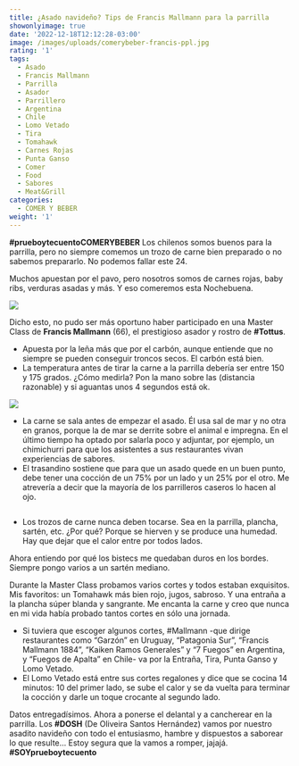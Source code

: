 ```yaml
---
title: ¿Asado navideño? Tips de Francis Mallmann para la parrilla
showonlyimage: true
date: '2022-12-18T12:12:28-03:00'
image: /images/uploads/comerybeber-francis-ppl.jpg
rating: '1'
tags:
  - Asado
  - Francis Mallmann
  - Parrilla
  - Asador
  - Parrillero
  - Argentina
  - Chile
  - Lomo Vetado
  - Tira
  - Tomahawk
  - Carnes Rojas
  - Punta Ganso
  - Comer
  - Food
  - Sabores
  - Meat&Grill
categories:
  - COMER Y BEBER
weight: '1'
---
```

**\#prueboytecuentoCOMERYBEBER** Los chilenos somos buenos para la parrilla, pero no siempre comemos un trozo de carne bien preparado o no sabemos prepararlo. No podemos fallar este 24.

<!--more-->

Muchos apuestan por el pavo, pero nosotros somos de carnes rojas, baby ribs, verduras asadas y más. Y eso comeremos esta Nochebuena. 

![](/images/uploads/comerybeber-francis-ppl.jpg)

Dicho esto, no pudo ser más oportuno haber participado en una Master Class de **Francis Mallmann** (66), el prestigioso asador y rostro de **\#Tottus**. 

* Apuesta por la leña más que por el carbón, aunque entiende que no siempre se pueden conseguir troncos secos. El carbón está bien.
* La temperatura antes de tirar la carne a la parrilla debería ser entre 150 y 175 grados. ¿Cómo medirla? Pon la mano sobre las  (distancia razonable) y si aguantas unos 4 segundos está ok.

![](/images/uploads/comerybeber-francis2.jpg)

* La carne se sala antes de empezar el asado. Él usa sal de mar y no otra en granos, porque la de mar se derrite sobre el animal e impregna. En el último tiempo ha optado por salarla poco y adjuntar, por ejemplo, un chimichurri para que los asistentes a sus restaurantes vivan experiencias de sabores.
* El trasandino sostiene que para que un asado quede en un buen punto, debe tener una cocción de un 75% por un lado y un 25% por el otro. Me atrevería a decir que la mayoría de los parrilleros caseros lo hacen al ojo.

![]()

* Los trozos de carne nunca deben tocarse. Sea en la parrilla, plancha, sartén, etc. ¿Por qué? Porque se hierven y se produce una humedad. Hay que dejar que el calor entre por todos lados.

Ahora entiendo por qué los bistecs me quedaban duros en los bordes. Siempre pongo varios a un sartén mediano.

Durante la Master Class probamos varios cortes y todos estaban exquisitos. Mis favoritos: un Tomahawk más bien rojo, jugos, sabroso. Y una entraña a la plancha súper blanda y sangrante. Me encanta la carne y creo que nunca en mi vida había probado tantos cortes en sólo una jornada.

* Si tuviera que escoger algunos cortes, #Mallmann -que dirige restaurantes como “Garzón” en Uruguay, “Patagonia Sur”,  “Francis Mallmann 1884”, “Kaiken Ramos Generales” y “7 Fuegos” en Argentina, y “Fuegos de Apalta” en Chile- va por la Entraña, Tira, Punta Ganso y Lomo Vetado.
* El Lomo Vetado está entre sus cortes regalones y dice que se cocina 14 minutos: 10 del primer lado, se sube el calor y se da vuelta para terminar la cocción y darle un toque crocante al segundo lado.

Datos entregadísimos. Ahora a ponerse el delantal y a cancherear en la parrilla. Los **\#DOSH** (De Oliveira Santos Hernández) vamos por nuestro asadito navideño con todo el entusiasmo, hambre y dispuestos a saborear lo que resulte… Estoy segura que la vamos a romper, jajajá. **\#SOYprueboytecuento**
